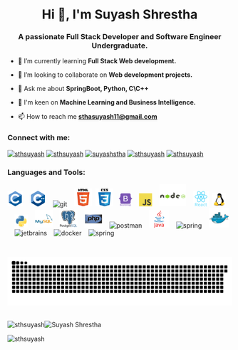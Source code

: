 <h1 align="center">Hi 👋, I'm Suyash Shrestha</h1>
<h3 align="center">A passionate Full Stack Developer and Software Engineer Undergraduate.</h3>

- 🌱 I’m currently learning **Full Stack Web development.**

- 👯 I’m looking to collaborate on **Web development projects.**

- 💬 Ask me about **SpringBoot, Python, C\C++**

- 🤖 I'm keen on **Machine Learning and Business Intelligence.**

- 📫 How to reach me **sthasuyash11@gmail.com**

<h3 align="left">Connect with me:</h3>
<p align="left">
<a href="https://twitter.com/sthsuyash" target="blank"><img align="center" src="https://raw.githubusercontent.com/rahuldkjain/github-profile-readme-generator/master/src/images/icons/Social/twitter.svg" alt="sthsuyash" height="30" width="40" /></a>  <a href="https://linkedin.com/in/sthsuyash" target="blank"><img align="center" src="https://raw.githubusercontent.com/rahuldkjain/github-profile-readme-generator/master/src/images/icons/Social/linked-in-alt.svg" alt="sthsuyash" height="30" width="40" /></a>  <a href="https://fb.com/suyashstha" target="blank"><img align="center" src="https://raw.githubusercontent.com/rahuldkjain/github-profile-readme-generator/master/src/images/icons/Social/facebook.svg" alt="suyashstha" height="30" width="40" /></a>  <a href="https://instagram.com/sthsuyash" target="blank"><img align="center" src="https://raw.githubusercontent.com/rahuldkjain/github-profile-readme-generator/master/src/images/icons/Social/instagram.svg" alt="sthsuyash" height="30" width="40" /></a>  <a href="https://dev.to/sthsuyash" target="blank"><img align="center" src="https://raw.githubusercontent.com/rahuldkjain/github-profile-readme-generator/master/src/images/icons/Social/devto.svg" alt="sthsuyash" height="30" width="40" /></a>
</p>

<h3 align="left">Languages and Tools:</h3>
<p align="left"> 
  
<img src="https://raw.githubusercontent.com/devicons/devicon/master/icons/c/c-original.svg" alt="c" width="35" height="35"/>&nbsp;&nbsp;&nbsp;&nbsp;<img src="https://raw.githubusercontent.com/devicons/devicon/master/icons/cplusplus/cplusplus-original.svg" alt="c++" width="35" height="35"/>&nbsp;&nbsp;&nbsp;&nbsp;<img src="https://www.vectorlogo.zone/logos/git-scm/git-scm-icon.svg" alt="git" width="30" height="30"/>&nbsp;&nbsp;&nbsp;&nbsp;<img src="https://raw.githubusercontent.com/devicons/devicon/master/icons/html5/html5-original-wordmark.svg" alt="html5" width="40" height="40"/>&nbsp;&nbsp;<img src="https://raw.githubusercontent.com/devicons/devicon/master/icons/css3/css3-original-wordmark.svg" alt="css3" width="40" height="40"/>&nbsp;&nbsp;&nbsp;<img src="https://raw.githubusercontent.com/devicons/devicon/master/icons/bootstrap/bootstrap-plain-wordmark.svg" alt="bootstrap" width="30" height="30"/>&nbsp;&nbsp;&nbsp;&nbsp;<img src="https://raw.githubusercontent.com/devicons/devicon/master/icons/javascript/javascript-original.svg" alt="javascript" width="30" height="30"/>&nbsp;&nbsp;&nbsp;&nbsp;<img src="https://raw.githubusercontent.com/devicons/devicon/master/icons/nodejs/nodejs-original-wordmark.svg" alt="nodejs" width="60" height="50"/>&nbsp;&nbsp;&nbsp;&nbsp;<img src="https://raw.githubusercontent.com/devicons/devicon/master/icons/react/react-original-wordmark.svg" alt="react" width="35" height="35"/>&nbsp;&nbsp;<img src="https://raw.githubusercontent.com/devicons/devicon/master/icons/linux/linux-original.svg" alt="linux" width="30" height="30"/>&nbsp;&nbsp;&nbsp;&nbsp;<img src="https://raw.githubusercontent.com/devicons/devicon/master/icons/python/python-original.svg" alt="python" width="30" height="30"/>&nbsp;&nbsp;&nbsp;&nbsp;<img src="https://raw.githubusercontent.com/devicons/devicon/master/icons/mysql/mysql-original-wordmark.svg" alt="mysql" width="40" height="40"/>&nbsp;&nbsp;&nbsp;&nbsp;<img src="https://raw.githubusercontent.com/devicons/devicon/master/icons/postgresql/postgresql-original-wordmark.svg" alt="postgresql" width="40" height="40"/>&nbsp;&nbsp;&nbsp;&nbsp;<img src="https://raw.githubusercontent.com/devicons/devicon/master/icons/php/php-original.svg" alt="php" width="40" height="40"/>&nbsp;&nbsp;&nbsp;&nbsp;<img src="https://camo.githubusercontent.com/93b32389bf746009ca2370de7fe06c3b5146f4c99d99df65994f9ced0ba41685/68747470733a2f2f7777772e766563746f726c6f676f2e7a6f6e652f6c6f676f732f676574706f73746d616e2f676574706f73746d616e2d69636f6e2e737667" alt="postman" width="30" height="30" data-canonical-src="https://www.vectorlogo.zone/logos/getpostman/getpostman-icon.svg"/>&nbsp;&nbsp;&nbsp;&nbsp;<img src="https://raw.githubusercontent.com/devicons/devicon/master/icons/java/java-original-wordmark.svg" alt="java" width="45" height="40"/>&nbsp;&nbsp;&nbsp;&nbsp;<img src="https://seeklogo.com/images/S/spring-boot-logo-9D6125D4E7-seeklogo.com.png" alt="spring" width="120" height="30"/>&nbsp;&nbsp;&nbsp;&nbsp;<img src="https://raw.githubusercontent.com/devicons/devicon/master/icons/docker/docker-original.svg" alt="docker" width="45" height="45"/>&nbsp;&nbsp;&nbsp;&nbsp;<img src="https://resources.jetbrains.com/storage/products/company/brand/logos/jb_beam.png?_gl=1*t4zw6l*_ga*MTc1Mzg4NzIwMi4xNjU1ODc3Mzc1*_ga_9J976DJZ68*MTY2Mjc4NDY5OS4yMy4xLjE2NjI3ODQ5MzQuMC4wLjA.&_ga=2.267288781.2142471752.1662784700-1753887202.1655877375" alt="jetbrains" width="45" height="45"/>&nbsp;&nbsp;&nbsp;&nbsp;<img src="https://resources.jetbrains.com/storage/products/company/brand/logos/PyCharm_icon.png?_gl=1*en4kn5*_ga*MTc1Mzg4NzIwMi4xNjU1ODc3Mzc1*_ga_9J976DJZ68*MTY2Mjc4NDY5OS4yMy4xLjE2NjI3ODQ5NDIuMC4wLjA.&_ga=2.63219052.2142471752.1662784700-1753887202.1655877375" alt="docker" width="35" height="35"/>&nbsp;&nbsp;&nbsp;&nbsp;<img src="https://resources.jetbrains.com/storage/products/company/brand/logos/IntelliJ_IDEA_icon.png?_gl=1*igzr9q*_ga*MTc1Mzg4NzIwMi4xNjU1ODc3Mzc1*_ga_9J976DJZ68*MTY2Mjc4NDY5OS4yMy4xLjE2NjI3ODUwMzcuMC4wLjA.&_ga=2.91596121.2142471752.1662784700-1753887202.1655877375" alt="spring" width="35" height="35"/>&nbsp;&nbsp;&nbsp;&nbsp;

</p>
<br>

![Snake animation](https://github.com/sthsuyash/sthsuyash/blob/main/ASSETS/snake.svg)
<br><br>

<p><img align="left" src="https://github-readme-stats.vercel.app/api/top-langs?username=sthsuyash&show_icons=true&locale=en&layout=compact" alt="sthsuyash" /></p>
<img src="https://github-readme-stats.vercel.app/api?username=sthsuyash&show_icons=true&theme=codeSTACKr" alt="Suyash Shrestha" /> 
<p><img align="center" src="https://github-readme-streak-stats.herokuapp.com/?user=sthsuyash&" alt="sthsuyash" /></p>


